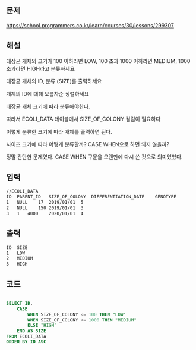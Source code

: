 ## 문제
https://school.programmers.co.kr/learn/courses/30/lessons/299307

## 해설
대장균 개체의 크기가 100 이하라면 LOW, 100 초과 1000 이하라면 MEDIUM, 1000 초과라면 HIGH라고 분류하세요

대장균 개체의 ID, 분류 (SIZE)를 출력하세요

개체의 ID에 대해 오름차순 정렬하세요

대장균 개체 크기에 따라 분류해야한다.

따라서 ECOLI_DATA 테이블에서 SIZE_OF_COLONY 컬럼이 필요하다

이렇게 분류한 크기에 따라 개체를 출력하면 된다.

사이즈 크기에 따라 어떻게 분류할까? CASE WHEN으로 하면 되지 않을까?

정말 간단한 문제였다. CASE WHEN 구문을 오랜만에 다시 쓴 것으로 의미있었다.


## 입력
```txt
//ECOLI_DATA
ID	PARENT_ID	SIZE_OF_COLONY	DIFFERENTIATION_DATE	GENOTYPE
1	NULL	17	2019/01/01	5
2	NULL	150	2019/01/01	3
3	1	4000	2020/01/01	4
```

## 출력
```txt
ID	SIZE
1	LOW
2	MEDIUM
3	HIGH
```

## 코드

```sql

SELECT ID, 
    CASE 
        WHEN SIZE_OF_COLONY <= 100 THEN "LOW"
        WHEN SIZE_OF_COLONY <= 1000 THEN "MEDIUM"
        ELSE "HIGH"
    END AS SIZE
FROM ECOLI_DATA
ORDER BY ID ASC
```
